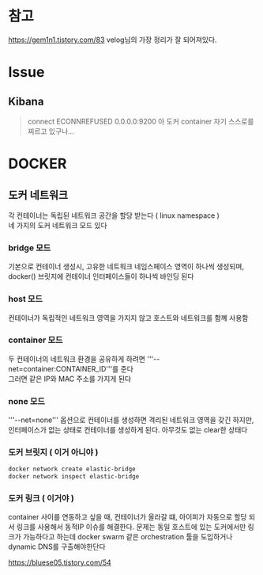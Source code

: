 # 참고 
https://gem1n1.tistory.com/83 velog님의 가장 정리가 잘 되어져있다.



# Issue
## Kibana
> connect ECONNREFUSED 0.0.0.0:9200
아 도커 container 자기 스스로를 찌르고 있구나...

# DOCKER
## 도커 네트워크
각 컨테이너는 독립된 네트워크 공간을 할당 받는다 ( linux namespace )   
네 가지의 도커 네트워크 모드 있다   
### bridge 모드 
기본으로 컨테이너 생성시, 고유한 네트워크 네임스페이스 영역이 하나씩 생성되며,   
docker() 브릿지에 컨테이너 인터페이스들이 하나씩 바인딩 된다
### host 모드
컨테이너가 독립적인 네트워크 영역을 가지지 않고 호스트와 네트워크를 함꼐 사용함
### container 모드
두 컨테이너의 네트워크 환경을 공유하게 하려면 '''--net=container:CONTAINER_ID'''를 준다     
그러면 같은 IP와 MAC 주소를 가지게 된다
### none 모드
'''--net=none''' 옵션으로 컨테이너를 생성하면 격리된 네트워크 영역을 갖긴 하지만,     
인터페이스가 없는 상태로 컨테이너를 생성하게 된다. 아무것도 없는 clear한 상태다
### 도커 브릿지 ( 이거 아니야 )
~~~sh 
docker network create elastic-bridge
docker network inspect elastic-bridge
~~~

### 도커 링크 ( 이거야 )
container 사이를 연동하고 싶을 때, 컨테이너가 올라갈 떄, 아이피가 자동으로 할당 되서 링크를 사용해서 동적IP 이슈를 해결한다.
문제는 동일 호스트에 있는 도커에서만 링크가 가능하다고 하는데 docker swarm 같은 orchestration 툴을 도입하거나 dynamic DNS를 구출해야한단다 

https://bluese05.tistory.com/54